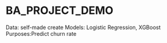 # BA_PROJECT_DEMO
Data: self-made create
Models: Logistic Regression, XGBoost 
Purposes:Predict churn rate 
